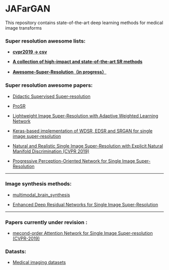 # JAFarGAN
This repository contains state-of-the-art deep learning methods for medical image transforms
  
### Super resolution awesome lists:
<!-- * 3D-ED-GAN - [Shape Inpainting using 3D Generative Adversarial Network and Recurrent Convolutional Networks](https://arxiv.org/abs/1711.06375)  -->
<!-- * 3D-GAN - [Learning a Probabilistic Latent Space of Object Shapes via 3D Generative-Adversarial Modeling](https://arxiv.org/abs/1610.07584) ([github](https://github.com/zck119/3dgan-release)) -->
<!-- * 3D-IWGAN - [Improved Adversarial Systems for 3D Object Generation and Reconstruction](https://arxiv.org/abs/1707.09557) ([github](https://github.com/EdwardSmith1884/3D-IWGAN)) -->
 
- **[cvpr2019 -> csv](https://github.com/extreme-assistant/cvpr2019/blob/master/cvpr_2019_githublinks.csv)**
* **[A collection of high-impact and state-of-the-art SR methods](https://github.com/YapengTian/Single-Image-Super-Resolution)**

- **[Awesome-Super-Resolution（in progress）](https://github.com/ChaofWang/Awesome-Super-Resolution)**

### Super resolution awesome papers:

* [Didactic Supervised Super-resolution](https://github.com/lalit184/SuperResolution)
* [ProSR](https://github.com/fperazzi/proSR)
* [Lightweight Image Super-Resolution with Adaptive Weighted Learning Network](https://github.com/ChaofWang/AWSRN)
* [Keras-based implementation of WDSR, EDSR and SRGAN for single image super-resolution](https://github.com/krasserm/super-resolution)

* [Natural and Realistic Single Image Super-Resolution with Explicit Natural Manifold Discrimination (CVPR 2019)](https://github.com/JWSoh/NatSR)
* [Progressive Perception-Oriented Network for Single Image Super-Resolution](https://github.com/Zheng222/PPON)


---

### Image synthesis methods:

* [multimodal_brain_synthesis](https://github.com/agis85/multimodal_brain_synthesis)
- [Enhanced Deep Residual Networks for Single Image Super-Resolution](https://github.com/Saafke/EDSR_Tensorflow)

---

### Papers currently under revision :
* [mecond-order Attention Network for Single Image Super-resolution (CVPR-2019)](https://github.com/daitao/SAN)

### Datasts:
* [Medical imaging datasets](https://github.com/sfikas/medical-imaging-dataset)
